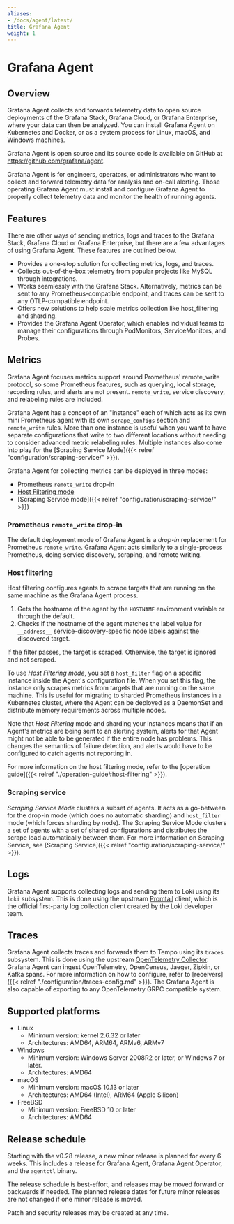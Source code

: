```yaml
---
aliases:
- /docs/agent/latest/
title: Grafana Agent
weight: 1
---
```


# Grafana Agent

## Overview

Grafana Agent collects and forwards telemetry data to open source deployments of the Grafana Stack, Grafana Cloud, or Grafana Enterprise, where your data can then be analyzed. You can install Grafana Agent on Kubernetes and Docker, or as a system process for Linux, macOS, and Windows machines.

Grafana Agent is open source and its source code is available on GitHub at https://github.com/grafana/agent.

Grafana Agent is for engineers, operators, or administrators who want to collect and forward telemetry data for analysis and on-call alerting. Those operating Grafana Agent must install and configure Grafana Agent to properly collect telemetry data and monitor the health of running agents.

## Features

There are other ways of sending metrics, logs and traces to the Grafana Stack, Grafana Cloud or Grafana Enterprise, but there are a few advantages of using Grafana Agent. These features are outlined below.

* Provides a one-stop solution for collecting metrics, logs, and traces.
* Collects out-of-the-box telemetry from popular projects like MySQL through integrations.
* Works seamlessly with the Grafana Stack. Alternatively, metrics can be sent to any Prometheus-compatible endpoint, and traces can be sent to any OTLP-compatible endpoint.
* Offers new solutions to help scale metrics collection like host_filtering and sharding.
* Provides the Grafana Agent Operator, which enables individual teams to manage their configurations through PodMonitors, ServiceMonitors, and Probes.

## Metrics

Grafana Agent focuses metrics support around Prometheus' remote_write protocol,
so some Prometheus features, such as querying, local storage, recording rules,
and alerts are not present. `remote_write`, service discovery, and relabeling
rules are included.

Grafana Agent has a concept of an "instance" each of which acts as
its own mini Prometheus agent with its own `scrape_configs` section and
`remote_write` rules. More than one instance is useful when you want to have
separate configurations that write to two different locations without
needing to consider advanced metric relabeling rules. Multiple instances also
come into play for the [Scraping Service Mode]({{< relref "configuration/scraping-service/" >}}).

Grafana Agent for collecting metrics can be deployed in three modes:

- Prometheus `remote_write` drop-in
- [Host Filtering mode](#host-filtering)
- [Scraping Service mode]({{< relref "configuration/scraping-service/" >}})

### Prometheus `remote_write` drop-in

The default deployment mode of Grafana Agent is a _drop-in_ replacement for
Prometheus `remote_write`. Grafana Agent acts similarly to a single-process
Prometheus, doing service discovery, scraping, and remote writing.

### Host filtering

Host filtering configures agents to scrape targets that are running on the same
machine as the Grafana Agent process.

1. Gets the hostname of the agent by the `HOSTNAME` environment variable or
   through the default.
1. Checks if the hostname of the agent matches the label value for `__address__`
   service-discovery-specific node labels against the discovered target.

If the filter passes, the target is scraped. Otherwise, the target
is ignored and not scraped.

To use _Host Filtering mode_, you set a `host_filter` flag on a specific
instance inside the Agent's configuration file. When you set this flag, the
instance only scrapes metrics from targets that are running on the same
machine. This is useful for migrating to sharded
Prometheus instances in a Kubernetes cluster, where the Agent can be deployed as
a DaemonSet and distribute memory requirements across multiple nodes.

Note that _Host Filtering_ mode and sharding your instances means that if an
Agent's metrics are being sent to an alerting system, alerts for that Agent might
not be able to be generated if the entire node has problems. This changes the
semantics of failure detection, and alerts would have to be configured to catch
agents not reporting in.

For more information on the host filtering mode, refer to the [operation
guide]({{< relref "./operation-guide#host-filtering" >}}).

### Scraping service

_Scraping Service Mode_ clusters a subset of agents. It acts as a go-between
for the drop-in mode (which does no automatic sharding) and `host_filter` mode
(which forces sharding by node). The Scraping Service Mode clusters a set of
agents with a set of shared configurations and distributes the scrape load
automatically between them. For more information on Scraping Service, see
[Scraping Service]({{< relref "configuration/scraping-service/" >}}).

## Logs

Grafana Agent supports collecting logs and sending them to Loki using its
`loki` subsystem. This is done using the upstream
[Promtail](https://grafana.com/docs/loki/latest/clients/promtail/) client,
which is the official first-party log collection client created by the Loki
developer team.

## Traces

Grafana Agent collects traces and forwards them to Tempo using its
`traces` subsystem. This is done using the upstream [OpenTelemetry Collector](https://github.com/open-telemetry/opentelemetry-collector).
Grafana Agent can ingest OpenTelemetry, OpenCensus, Jaeger, Zipkin, or Kafka spans.
For more information on how to configure, refer to [receivers]({{< relref "./configuration/traces-config.md" >}}).
The Grafana Agent is also capable of exporting to any OpenTelemetry GRPC compatible system.

## Supported platforms

* Linux
  * Minimum version: kernel 2.6.32 or later
  * Architectures: AMD64, ARM64, ARMv6, ARMv7
* Windows
  * Minimum version: Windows Server 2008R2 or later, or Windows 7 or later.
  * Architectures: AMD64
* macOS
  * Minimum version: macOS 10.13 or later
  * Architectures: AMD64 (Intel), ARM64 (Apple Silicon)
* FreeBSD
  * Minimum version: FreeBSD 10 or later
  * Architectures: AMD64

## Release schedule

Starting with the v0.28 release, a new minor release is planned for every 6
weeks. This includes a release for Grafana Agent, Grafana Agent Operator, and
the `agentctl` binary.

The release schedule is best-effort, and releases may be moved forward or
backwards if needed. The planned release dates for future minor releases are
not changed if one minor release is moved.

Patch and security releases may be created at any time.
